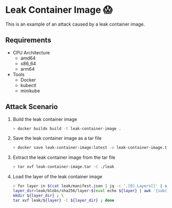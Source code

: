 # Leak Container Image :scream:

This is an example of an attack caused by a leak container image.

## Requirements

- CPU Architecture
  - amd64
  - x86_64
  - arm64
- Tools
  - Docker
  - kubectl
  - minikube

## Attack Scenario

1. Build the leak container image

    ```bash
    > docker buildx build -t leak-container-image .
    ```

2. Save the leak container image as a tar file

    ```bash
    > docker save leak-container-image:latest -o leak-container-image.tar
    ```

3. Extract the leak container image from the tar file

    ```bash
    > tar xvf leak-container-image.tar -C ./leak
    ```

4. Load the layer of the leak container image

    ```bash
    > for layer in $(cat leak/manifest.json | jq -c '.[0].Layers[]' | sed s/\"//g); do \
    layer_dir=leak/blobs/sha256/layer-$(eval echo ${layer} | awk '{sub("blobs/sha256/", "");print $0;}') ; \
    mkdir ${layer_dir} ; \
    tar xvf leak/${layer} -C ${layer_dir} ; done
    ```
